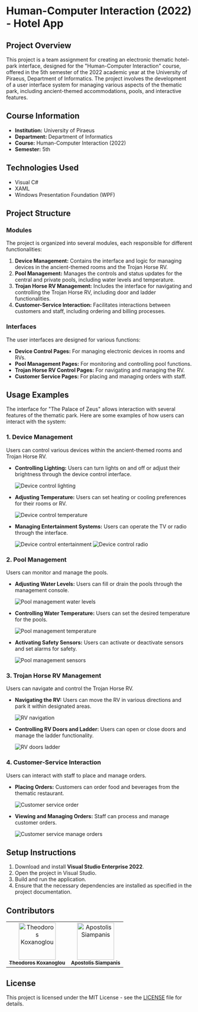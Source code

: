 # Human-Computer Interaction (2022) - Hotel App

## Project Overview

This project is a team assignment for creating an electronic thematic hotel-park interface, designed for the "Human-Computer Interaction" course, offered in the 5th semester of the 2022 academic year at the University of Piraeus, Department of Informatics. The project involves the development of a user interface system for managing various aspects of the thematic park, including ancient-themed accommodations, pools, and interactive features.

## Course Information

- **Institution:** University of Piraeus
- **Department:** Department of Informatics
- **Course:** Human-Computer Interaction (2022)
- **Semester:** 5th

## Technologies Used

- Visual C#
- XAML
- Windows Presentation Foundation (WPF)

## Project Structure

### Modules

The project is organized into several modules, each responsible for different functionalities:

1. **Device Management:** Contains the interface and logic for managing devices in the ancient-themed rooms and the Trojan Horse RV.
2. **Pool Management:** Manages the controls and status updates for the central and private pools, including water levels and temperature.
3. **Trojan Horse RV Management:** Includes the interface for navigating and controlling the Trojan Horse RV, including door and ladder functionalities.
4. **Customer-Service Interaction:** Facilitates interactions between customers and staff, including ordering and billing processes.

### Interfaces

The user interfaces are designed for various functions:

- **Device Control Pages:** For managing electronic devices in rooms and RVs.
- **Pool Management Pages:** For monitoring and controlling pool functions.
- **Trojan Horse RV Control Pages:** For navigating and managing the RV.
- **Customer Service Pages:** For placing and managing orders with staff.

## Usage Examples

The interface for "The Palace of Zeus" allows interaction with several features of the thematic park. Here are some examples of how users can interact with the system:

### 1. Device Management
Users can control various devices within the ancient-themed rooms and Trojan Horse RV.

- **Controlling Lighting:** Users can turn lights on and off or adjust their brightness through the device control interface.

  ![Device control lighting](./images/device_control_lighting.png)

- **Adjusting Temperature:** Users can set heating or cooling preferences for their rooms or RV.

  ![Device control temperature](./images/device_control_temperature.png)

- **Managing Entertainment Systems:** Users can operate the TV or radio through the interface.

  ![Device control entertainment](./images/device_control_entertainment.png)
  ![Device control radio](./images/device_control_radio.png)

### 2. Pool Management
Users can monitor and manage the pools.

- **Adjusting Water Levels:** Users can fill or drain the pools through the management console.

  ![Pool management water levels](./images/pool_management_water_levels.png)

- **Controlling Water Temperature:** Users can set the desired temperature for the pools.

  ![Pool management temperature](./images/pool_management_temperature.png)

- **Activating Safety Sensors:** Users can activate or deactivate sensors and set alarms for safety.

  ![Pool management sensors](./images/pool_management_sensors.png)

### 3. Trojan Horse RV Management
Users can navigate and control the Trojan Horse RV.

- **Navigating the RV:** Users can move the RV in various directions and park it within designated areas.

  ![RV navigation](./images/rv_navigation.png)

- **Controlling RV Doors and Ladder:** Users can open or close doors and manage the ladder functionality.

  ![RV doors ladder](./images/rv_doors_ladder.png)

### 4. Customer-Service Interaction
Users can interact with staff to place and manage orders.

- **Placing Orders:** Customers can order food and beverages from the thematic restaurant.

  ![Customer service order](./images/customer_service_order.png)

- **Viewing and Managing Orders:** Staff can process and manage customer orders.

  ![Customer service manage orders](./images/customer_service_manage_orders.png)

## Setup Instructions

1. Download and install **Visual Studio Enterprise 2022**.
2. Open the project in Visual Studio.
3. Build and run the application.
4. Ensure that the necessary dependencies are installed as specified in the project documentation.

## Contributors

<table>
  <tr>
    <td align="center"><a href="https://github.com/thkox"><img src="https://avatars.githubusercontent.com/u/79880468?v=4" width="100px;" alt="Theodoros Koxanoglou"/><br /><sub><b>Theodoros Koxanoglou</b></sub></a><br /></td>
    <td align="center"><a href="https://github.com/ApostolisSiampanis"><img src="https://avatars.githubusercontent.com/u/75365398?v=4" width="100px;" alt="Apostolis Siampanis"/><br /><sub><b>Apostolis Siampanis</b></sub></a><br /></td>
  </tr>
</table>


## License

This project is licensed under the MIT License - see the [LICENSE](./LICENSE) file for details.
